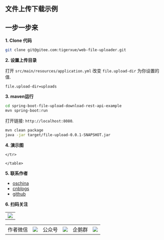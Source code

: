 ## 文件上传下载示例

## 一步一步来

**1. Clone 代码** 

```bash
git clone git@gitee.com:tigerxue/web-file-uploader.git
```

**2. 设置上传目录**

打开 `src/main/resources/application.yml` 改变 `file.upload-dir` 为你设置的值.

```
file.upload-dir=uploads
```

**3. maven运行**

```bash
cd spring-boot-file-upload-download-rest-api-example
mvn spring-boot:run
```

打开链接: `http://localhost:8080`.

```bash
mvn clean package
java -jar target/file-upload-0.0.1-SNAPSHOT.jar
```
**4. 演示图**
	<table>
    <tr>
        <td><img src="http://tigerxue.gitee.io/liinux-images/docs/fileupload/file-upload.gif"/></td>
        
    </tr>
    
	</table>
**5. 联系作者**

- [oschina](http://git.oschina.net/liinux)
- [cnblogs](http://www.cnblogs.com/liinux)
- [github](https://github.com/liinnux)

**6. 扫码关注**
<table>
    <tr>
		<td>作者微信</td>
        <td><img src="http://tigerxue.gitee.io/liinux-images/docs/img/alukesi.jpg" /></td>
        <td>公众号</td>
        <td><img src="http://tigerxue.gitee.io/liinux-images/docs/img/ghosy-login-微信公众号.jpg" /></td>
        <td>企鹅群</td>
        <td><img src="http://tigerxue.gitee.io/liinux-images/docs/img/ghosy-login-QQ群.jpg" /></td>
    </tr>
</table>